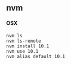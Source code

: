 nvm
-

#### OSX

````
nvm ls
nvm ls-remote
nvm install 10.1
nvm use 10.1
nvm alias default 10.1
````
